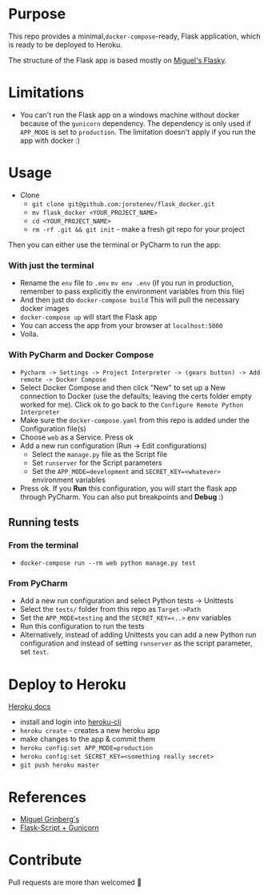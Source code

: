 # Purpose
This repo provides a minimal,`docker-compose`-ready, Flask application, which is ready to be deployed to Heroku.

The structure of the Flask app is based mostly on [Miguel's Flasky](https://github.com/miguelgrinberg/flasky).

# Limitations
* You can't run the Flask app on a windows machine without docker because of the `gunicorn`
dependency. The dependency is only used if `APP_MODE` is set to `production`. The limitation doesn't apply if you run the app with docker :)


# Usage
* Clone
  * `git clone git@github.com:jorotenev/flask_docker.git`
  * `mv flask_docker <YOUR_PROJECT_NAME>`
  * `cd <YOUR_PROJECT_NAME>`
  * `rm -rf .git && git init` - make a fresh git repo for your project

Then you can either use the terminal or PyCharm
to run the app:

### With just the terminal

* Rename the `env` file to `.env`
`mv env .env` (if you run in production, remember to pass explicitly the environment variables from this file)
* And then just do
`docker-compose build`
This will pull the necessary docker images
*   `docker-compose up`
will start the Flask app
* You can access the app from your browser at `localhost:5000`
* Voila.

### With PyCharm and Docker Compose
* `Pycharm -> Settings -> Project Interpreter -> (gears button) -> Add remote -> Docker Compose`
* Select Docker Compose and then click "New" to set up a New connection to Docker (use the defaults; leaving the certs folder empty worked for me). Click ok to go back to the `Configure Remote Python Interpreter`
* Make sure the `docker-compose.yaml` from this repo is added under the Configuration file(s)
* Choose `web` as a Service. Press ok
* Add a new run configuration (Run -> Edit configurations)
  * Select the `manage.py` file as the Script file
  * Set `runserver` for the Script parameters
  * Set the `APP_MODE=development` and `SECRET_KEY=<whatever>` environment variables
* Press ok. If you **Run** this configuration, you will start the flask app through PyCharm. You can also put breakpoints and **Debug** :)



## Running tests
### From the terminal

* `docker-compose run --rm web python manage.py test`

### From PyCharm
* Add a new run configuration and select Python tests -> Unittests
* Select the `tests/` folder from this repo as `Target->Path`
* Set the `APP_MODE=testing` and the `SECRET_KEY=<..>` env variables
* Run this configuration to run the tests
* Alternatively, instead of adding Unittests you can add a new Python run configuration and instead of setting `runserver` as the script parameter, set `test`.


# Deploy to Heroku
[Heroku docs](https://devcenter.heroku.com/articles/git#creating-a-heroku-remote)

* install and login into [heroku-cli](https://devcenter.heroku.com/articles/heroku-cli#download-and-install)
* `heroku create` - creates a new heroku app
* make changes to the app & commit them
* `heroku config:set APP_MODE=production`
* `heroku config:set SECRET_KEY=<something really secret>`
* `git push heroku master`

# References
* [Miguel Grinberg's](https://github.com/miguelgrinberg/flasky)
* [Flask-Script + Gunicorn](http://stackoverflow.com/questions/14566570/how-to-use-flask-script-and-gunicorn)


# Contribute
Pull requests are more than welcomed :see_no_evil: